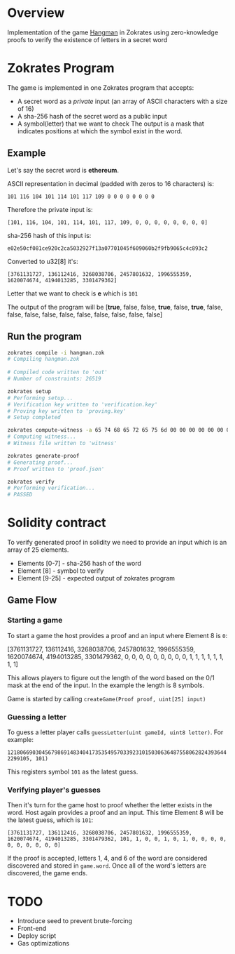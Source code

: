# Overview

Implementation of the game [Hangman](https://en.wikipedia.org/wiki/Hangman_(game)) in Zokrates using zero-knowledge proofs to verify the existence of letters in a secret word

# Zokrates Program

The game is implemented in one Zokrates program that accepts:
- A secret word as a *private* input (an array of ASCII characters with a size of 16)
- A sha-256 hash of the secret word as a public input
- A symbol(letter) that we want to check
The output is a mask that indicates positions at which the symbol exist in the word.

## Example

Let's say the secret word is **ethereum**.

ASCII representation in decimal (padded with zeros to 16 characters) is:

`101 116 104 101 114 101 117 109 0 0 0 0 0 0 0 0`

Therefore the private input is: 

`[101, 116, 104, 101, 114, 101, 117, 109, 0, 0, 0, 0, 0, 0, 0, 0]`

sha-256 hash of this input is: 

`e02e50cf081ce920c2ca5032927f13a07701045f609060b2f9fb9065c4c893c2`

Converted to u32[8] it's:

 `[3761131727, 136112416, 3268038706, 2457801632, 1996555359, 1620074674, 4194013285, 3301479362]`

Letter that we want to check is **e** which is `101`

The output of the program will be [**true**, false, false, **true**, false, **true**, false, false, false, false, false, false, false, false, false, false]

## Run the program

```bash
zokrates compile -i hangman.zok
# Compiling hangman.zok
 
# Compiled code written to 'out'
# Number of constraints: 26519

zokrates setup
# Performing setup...
# Verification key written to 'verification.key'
# Proving key written to 'proving.key'
# Setup completed

zokrates compute-witness -a 65 74 68 65 72 65 75 6d 00 00 00 00 00 00 00 00 3761131727 136112416 3268038706 2457801632 1996555359 1620074674 4194013285 3301479362 101
# Computing witness...
# Witness file written to 'witness'

zokrates generate-proof
# Generating proof...
# Proof written to 'proof.json'

zokrates verify
# Performing verification...
# PASSED
```

# Solidity contract

To verify generated proof in solidity we need to provide an input which is an array of 25 elements.

- Elements [0-7] - sha-256 hash of the word
- Element [8] - symbol to verify
- Element [9-25] - expected output of zokrates program

## Game Flow

### Starting a game

To start a game the host provides a proof and an input where Element 8 is `0`:

[3761131727, 136112416, 3268038706, 2457801632, 1996555359, 1620074674, 4194013285, 3301479362, 0, 0, 0, 0, 0, 0, 0, 0, 0, 1, 1, 1, 1, 1, 1, 1, 1]

This allows players to figure out the length of the word based on the 0/1 mask at the end of the input. In the example the length is 8 symbols.

Game is started by calling `createGame(Proof proof, uint[25] input)`

### Guessing a letter

To guess a letter player calls `guessLetter(uint gameId, uint8 letter)`. For example: 

`12180669030456798691483404173535495703392310150306364875580628243936442299105, 101)`

This registers symbol `101` as the latest guess.

### Verifying player's guesses

Then it's turn for the game host to proof whether the letter exists in the word. Host again provides a proof and an input. This time Element 8 will be the latest guess, which is `101`:

`[3761131727, 136112416, 3268038706, 2457801632, 1996555359, 1620074674, 4194013285, 3301479362, 101, 1, 0, 0, 1, 0, 1, 0, 0, 0, 0, 0, 0, 0, 0, 0, 0]`

If the proof is accepted, letters 1, 4, and 6 of the word are considered discovered and stored in `game.word`. Once all of the word's letters are discovered, the game ends.

# TODO
- Introduce seed to prevent brute-forcing
- Front-end
- Deploy script
- Gas optimizations